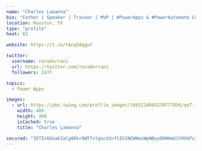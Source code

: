 ```yaml
---
name: "Charles Lamanna"
bio: "Father | Speaker | Trainer | MVP | #PowerApps & #PowerAutomate Community Super User | YouTuber Right-pointing triangle http://youtube.com/c/rezadorrani | Learn - Share - Clockwise rightwards and leftwards open circle arrows"
location: Houston, TX
type: "profile"
heat: 82

website: https://t.co/tAcqSdqguf

twitter:
  username: rezadorrani
  url: https://twitter.com/rezadorrani
  followers: 2477

topics:
  - Power Apps

images:
  - url: https://pbs.twimg.com/profile_images/1063114045270777856/qeT-jpWr_400x400.jpg
    width: 400
    height: 400
    isCached: true
    title: "Charles Lamanna"

secured: "IDTInGXeakZaCg8Kkr8WTfztgocU3nftZVZAEWNmzWpNBoyOHHHmGlh9XkPsIimtGpJhUCO48yBoe5t/F3Mk5jyqkkl0RRqw6J1GcBtV2fJEuIPqt/uOO0ZFtp6PcmKclxq5Fl+UGzT/8svrW5O2tXGcjLjf+r8FIB1e9EQ5F/lLVOYIX3EKv1ZJmA5JhizMgQ32C+W9HCbIYHP14DjKIcvlbMhERhHYHmem+8m8hRMyKFpPAtgfLnO6eGxVvm/owECuUTnOc5EHlEcawMDtt8HmL6sILxINbLiH/SgSwHTEOaoTILATrAooYZl9I69yu6lsncSxSAw9f7Z8aC6u9THfp7MjFGupK7+bv1zg92YBBa5M5lf1NYkGCilXkszgSN/+qbunbZq8NoriUqpsunk4Y1juGOoVAP0/E6wmkG8=;iCqCbERhBH8/v5tTQC89JA=="
---
```


